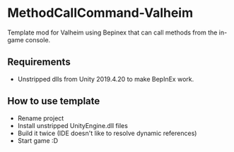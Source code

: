 # MethodCallCommand-Valheim
Template mod for Valheim using Bepinex that can call methods from the in-game console.

## Requirements
 - Unstripped dlls from Unity 2019.4.20 to make BepInEx work.

## How to use template
 - Rename project
 - Install unstripped UnityEngine.dll files
 - Build it twice (IDE doesn't like to resolve dynamic references)
 - Start game :D
